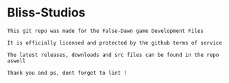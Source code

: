 # Bliss-Studios
```This git repo was made for the False-Dawn game Development Files```

```It is officially licensed and protected by the github terms of service```

```The latest releases, downloads and src files can be found in the repo aswell```

```Thank you and ps, dont forget to lint !```
